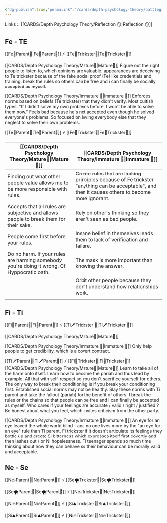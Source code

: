 ```yaml
---
{"dg-publish":true,"permalink":"/cards/depth-psychology-theory/battleground-of-responsibility/","created":"2023-01-06T16:46:08.251+01:00","updated":"2023-04-26T14:18:36.958+02:00"}
---
```


Links :: [[CARDS/Depth Psychology Theory/Reflection 🪞\|Reflection 🪞]] 

## Fe - TE
[[Fe💉Parent🤨\|Fe💉Parent🤨]] ⚡ [[Te🏹Trickster🤡\|Te🏹Trickster🤡]]

[[CARDS/Depth Psychology Theory/Mature🐢\|Mature🐢]]
Figure out the right people to listen to, which opinions are valuable. appearances are deceiving to Te trickster because of the fake social proof (Fe) like credentials and training. break the rules so others can be free and i can finally be socially accepted as myself.

[[CARDS/Depth Psychology Theory/Immature 🐎\|Immature 🐎]]
Enforces norms based on beliefs (Te trickster) that they didn't verify. Most cultish types.
"If I didn't solve my own problems before, I won't be able to solve them now." Feels bad because he's not accepted even though he solved everyone's problems. So focused on loving everybody else that they neglect to solve their own problems.

[[Te🏹Parent🤨\|Te🏹Parent🤨]] ⚡ [[Fe💉Trickster🤡\|Fe💉Trickster🤡]]

| [[CARDS/Depth Psychology Theory/Mature🐢\|Mature🐢]] | [[CARDS/Depth Psychology Theory/Immature 🐎\|Immature 🐎]]                                                                                                                                   |
| ------------- | ------------------------------------------------------------------------------------------------------------------------------------------------- |
| Finding out what other people value allows me to be more responsible with rules.             | Create rules that are lacking principles because of Fe trickster "anything can be acceptable", and then it causes others to become more ignorant. |
| Accepts that all rules are subjective and allows people to break them for their sake.              | Rely on other's thinking so they aren't seen as bad people.                                                                                       |
| People come first before your rules.              | Insane belief in themselves leads them to lack of verification and failure.                                                                       |
| Do no harm. If your rules are harming somebody you're doing it wrong. Cf Hyppocratic oath.              | The mask is more important than knowing the answer.                                                                                               |
|               | Orbit other people because they don't understand how relationships work.                                                                          |
|               |                                                                                                                                                   |

## Fi - Ti
[[Fi🧭Parent🤨\|Fi🧭Parent🤨]] ⚡ [[Ti🗡️Trickster 🤡\|Ti🗡️Trickster 🤡]]

[[CARDS/Depth Psychology Theory/Mature🐢\|Mature🐢]]


[[CARDS/Depth Psychology Theory/Immature 🐎\|Immature 🐎]]
Only help people to get credibility, which is a covert contract.

[[Ti🗡️Parent🤨\|Ti🗡️Parent🤨]] ⚡ [[Fi🧭Trickster🤡\|Fi🧭Trickster🤡]]
[[CARDS/Depth Psychology Theory/Mature🐢\|Mature🐢]]
Learn to take all of the harm onto itself. Learn how to become the pariah and thus lead by example. All that with self-respect so you don't sacrifice yourself for others. The only way to break their conditioning is if you break your conditioning first. Established social norms may not be healthy. Slay these norms with Ti parent and take the fallout (pariah) for the benefit of others. I break the rules or the chains so that people can be free and I can finally be accepted as myself. Who cares if your feelings are accurate / valid / right / justified ? Be honest about what you feel, which invites criticism from the other party.

[[CARDS/Depth Psychology Theory/Immature 🐎\|Immature 🐎]]
An eye for an eye leaved the whole world blind - and no one lives more by the "an eye for an eye" rule than Ti parent.
Fi trickster if it doesn't articulate its feelings they bottle up and create Si bitterness which expresses itself first covertly and then lashes out / or Ni hopelessness. Ti teenager spends so much time thinking about how they can behave so their behaviour can be morally valid and acceptable.

## Ne - Se 
[[Ne💧Parent🤨\|Ne💧Parent🤨]] ⚡ [[Se🌪️Trickster🤡\|Se🌪️Trickster🤡]]

[[Se🌪️Parent🤨\|Se🌪️Parent🤨]] ⚡ [[Ne💧Trickster🤡\|Ne💧Trickster🤡]]

[[Ni🔥Parent🤨\|Ni🔥Parent🤨]] ⚡ [[Si⛰️Trickster🤡\|Si⛰️Trickster🤡]]

[[Si⛰️Parent🤨\|Si⛰️Parent🤨]] ⚡ [[Ni🔥Trickster🤡\|Ni🔥Trickster🤡]]







